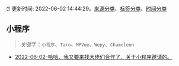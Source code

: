 :alarm_clock: 更新时间: 2022-06-02 14:44:29。[来源分类](../README.md)、[标签分类](../TAGS.md)、[时间分类](../TIMELINE.md)

## 小程序


> 关键字：`小程序`、`Taro`、`MPVue`、`Wepy`、`Chameleon`



- [2022-06-02-哈哈，我又要来找大佬们合作了，关于小程序邀请的。](https://www.v2ex.com/t/857013) 